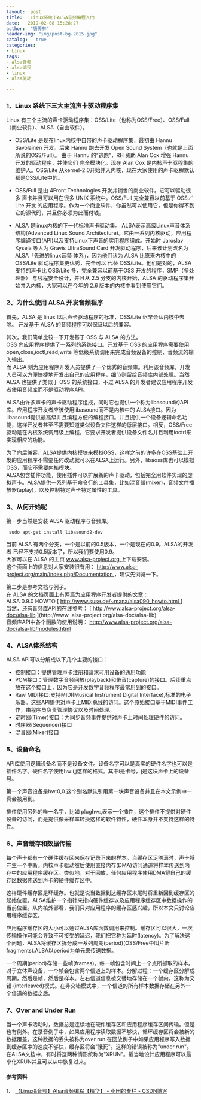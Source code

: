 ```yaml
---
layout:  post
title:   Linux系统下ALSA音频编程入门
date:   2019-02-08 15:28:27
author:  "唐传林"
header-img: "img/post-bg-2015.jpg"
catalog:   true
categories:
- Linux
tags:
- alsa音频
- alsa编程
- linux
- alsa驱动

---
```

###  1、Linux 系统下三大主流声卡驱动程序集

Linux 有三个主流的声卡驱动程序集：OSS/Lite（也称为OSS/Free）、OSS/Full （商业软件）、ALSA（自由软件）。

  * OSS/Lite 是现在linux内核中自带的声卡驱动程序集，最初由 Hannu Savolainen 开发。后来 Hannu 跑去开发 Open Sound System（也就是上面所说的OSS/Full）。 由于 Hannu 的“逃跑”，RH 资助 Alan Cox 增强 Hannu 开发的驱动程序，并使它们 完全模块化。现在 Alan Cox 是内核声卡驱程集的维护人。OSS/Lite 从kernel-2.0开始并入内核，现在大家使用的声卡驱程默认都是OSS/Lite中的。 

  * OSS/Full 是由 4Front Technologies 开发并销售的商业软件。它可以驱动很多 声卡并且可以用在很多 UNIX 系统中。OSS/Full 完全兼容以前基于 OSS／Lite 开发 的应用程序。作为一个商业软件，你虽然可以使用它，但是你得不到它的源代码，并且你必须为此而付钱。 

  * ALSA 是linux内核的下一代标准声卡驱动集。 ALSA表示高级Linux声音体系结构(Advanced Linux Sound Architecture)。它由一系列内核驱动，应用程序编译接口(API)以及支持Linux下声音的实用程序组成。开始时 Jaroslav Kysela 等人为 Gravis UltraSound Card 开发驱动程序，后来该计划改名为 ALSA「先进的linux音频 体系」，因为他们认为 ALSA 比原来内核中的 OSS/Lite 驱动程序集更优秀，完全可以 代替 OSS/Lite。他们是对的，ALSA 支持的声卡比 OSS/Lite 多，完全兼容以前基于OSS 开发的程序，SMP（多处理器） 与线程安全设计，并且从 2.5 分支的内核开始，ALSA 的驱动程序集开始并入内核，大家可以在今年的 2.6 版本的内核中看到使用它们。 

###  2、为什么使用 ALSA 开发音频程序

首先，ALSA 是 linux 以后声卡驱动程序的标准，OSS/Lite 迟早会从内核中去除。 开发基于 ALSA 的音频程序可以保证以后的兼容。

其次，我们简单比较一下开发基于 OSS 与 ALSA 的方法。  
OSS 向应用程序提供了一系列的系统接口。开发基于 OSS 的应用程序需要使用open,close,ioctl,read,write
等低级系统调用来完成音频设备的控制、音频流的输入输出。  
而 ALSA 则为应用程序开发人员提供了一个优秀的音频库。利用该音频库，开发人员可以方便快捷地开发出自己的应用程序，细节则留给音频库内部处理。当然 ALSA
也提供了类似于 OSS 的系统接口，不过 ALSA 的开发者建议应用程序开发者使用音频库而不是驱动程序API。

ALSA由许多声卡的声卡驱动程序组成，同时它也提供一个称为libasound的API库。应用程序开发者应该使用libasound而不是内核中的
ALSA接口。因为libasound提供最高级并且编程方便的编程接口。并且提供一个设备逻辑命名功能，这样开发者甚至不需要知道类似设备文件这样的低层接口。相反，OSS/Free驱动是在内核系统调用级上编程，它要求开发者提供设备文件名并且利用ioctrl来实现相应的功能。

为了向后兼容，ALSA提供内核模块来模拟OSS，这样之前的许多在OSS基础上开发的应用程序不需要任何改动就可以在ALSA上运行。另外，libaoss库也可以模拟OSS，而它不需要内核模块。  
ALSA包含插件功能，使用插件可以扩展新的声卡驱动，包括完全用软件实现的虚拟声卡。ALSA提供一系列基于命令行的工具集，比如混音器(mixer)，音频文件播放器(aplay)，以及控制特定声卡特定属性的工具。

###  3、从何开始呢

第一步当然是安装 ALSA 驱动程序与音频库。

    
    
     sudo apt-get install libasound2-dev
    

当前 ALSA 有两个分支，一个是以前的0.5版本，一个是现在的0.9。ALSA的开发者 已经不支持0.5版本了，所以我们要使用0.9。  
大家可以在 ALSA 的主页 [ www.alsa-project.org ](http://www.alsa-project.org) 上下载安装。  
这个页面上的信息对大家安装很有用： [ http://www.alsa-project.org/main/index.php/Documentation
](http://www.alsa-project.org/main/index.php/Documentation) ，建议先浏览一下。

第二步是参考文档与例子。  
在 ALSA 的文档页面上有两篇为应用程序开发者提供的文章：  
ALSA 0.9.0 HOWTO [ [ http://www.suse.de/~mana/alsa090_howto.html
](http://www.suse.de/~mana/alsa090_howto.html) ]  
当然，还有音频库API的在线参考： [ http://www.alsa-project.org/alsa-doc/alsa-lib ](http://www
.alsa-project.org/alsa-doc/alsa-lib)  
音频库API中各个函数的使用说明： [ http://www.alsa-project.org/alsa-doc/alsa-lib/modules.html
](http://www.alsa-project.org/alsa-doc/alsa-lib/modules.html)

###  4、ALSA体系结构

ALSA API可以分解成以下几个主要的接口：

  * 控制接口：提供管理声卡注册和请求可用设备的通用功能 
  * PCM接口：管理数字音频回放(playback)和录音(capture)的接口。后续重点放在这个接口上，因为它是开发数字音频程序最常用到的接口。 
  * Raw MIDI接口:支持MIDI(Musical Instrument Digital Interface),标准的电子乐器。这些API提供对声卡上MIDI总线的访问。这个原始接口基于MIDI事件工作，由程序员负责管理协议以及时间处理。 
  * 定时器(Timer)接口：为同步音频事件提供对声卡上时间处理硬件的访问。 
  * 时序器(Sequencer)接口 
  * 混音器(Mixer)接口 

###  5、设备命名

API库使用逻辑设备名而不是设备文件。设备名字可以是真实的硬件名字也可以是插件名字。硬件名字使用hw:i,j这样的格式。其中i是卡号，j是这块声卡上的设备号。

第一个声音设备是hw:0,0.这个别名默认引用第一块声音设备并且在本文示例中一真会被用到。

插件使用另外的唯一名字，比如 plughw:,表示一个插件，这个插件不提供对硬件设备的访问，而是提供像采样率转换这样的软件特性，硬件本身并不支持这样的特性。

###  6、声音缓存和数据传输

每个声卡都有一个硬件缓存区来保存记录下来的样本。当缓存区足够满时，声卡将产生一个中断。内核声卡驱动然后使用直接内存(DMA)访问通道将样本传送到内存中的应用程序缓存区。类似地，对于回放，任何应用程序使用DMA将自己的缓存区数据传送到声卡的硬件缓存区中。

这样硬件缓存区是环缓存。也就是说当数据到达缓存区末尾时将重新回到缓存区的起始位置。ALSA维护一个指针来指向硬件缓存以及应用程序缓存区中数据操作的当前位置。从内核外部看，我们只对应用程序的缓存区感兴趣，所以本文只讨论应用程序缓存区。

应用程序缓存区的大小可以通过ALSA库函数调用来控制。缓存区可以很大，一次传输操作可能会导致不可接受的延迟，我们把它称为延时(latency)。为了解决这个问题，ALSA将缓存区拆分成一系列周期(period)(OSS/Free中叫片断fragments).ALSA以period为单元来传送数据。

一个周期(period)存储一些帧(frames)。每一帧包含时间上一个点所抓取的样本。对于立体声设备，一个帧会包含两个信道上的样本。分解过程：一个缓存区分解成周期，然后是帧，然后是样本。左右信道信息被交替地存储在一个帧内。这称为交错
(interleaved)模式。在非交错模式中，一个信道的所有样本数据存储在另外一个信道的数据之后。

###  7、Over and Under Run

当一个声卡活动时，数据总是连续地在硬件缓存区和应用程序缓存区间传输。但是也有例外。在录音例子中，如果应用程序读取数据不够快，循环缓存区将会被新的数据覆盖。这种数据的丢失被称为over
run.在回放例子中如果应用程序写入数据到缓存区中的速度不够快，缓存区将会"饿死"。这样的错误被称为"under
run"。在ALSA文档中，有时将这两种情形统称为"XRUN"。适当地设计应用程序可以最小化XRUN并且可以从中恢复过来。

####  参考资料

1、 [ 【Linux&音频】Alsa音频编程【精华】 - 小田的专栏 - CSDN博客
](http://blog.csdn.net/tianshuai1111/article/details/8191711)

